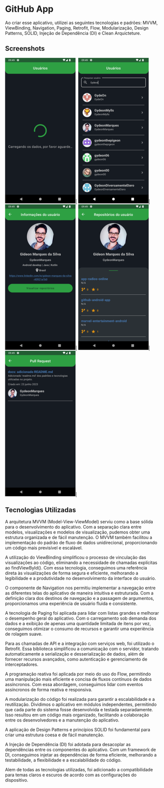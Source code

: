 # GitHub App
Ao criar esse aplicativo, utilizei as seguintes tecnologias e padrões: MVVM, ViewBinding, Navigation, Paging, Retrofit, Flow, Modularização, Design Patterns, SOLID, Injeção de Dependência (DI) e Clean Arquicteture.

## Screenshots
<img src="screenshots/loading.png" width="230" alt="Carregando...">|
<img src="screenshots/user_list_screen.png" width="230" alt="Lista de usuários">|
<img src="screenshots/user_info_screen.png" width="230" alt="Informações do usuário">|
<img src="screenshots/user_repositories_screen.png" width="230" alt="Repositórios do usuário">|
<img src="screenshots/user_pull_request_screen.png" width="230" alt="Solicitações de pull requests">|

## Tecnologias Utilizadas
A arquitetura MVVM (Model-View-ViewModel) serviu como a base sólida para o desenvolvimento do aplicativo. Com a separação clara entre modelos, visualizações e modelos de visualização, pudemos obter uma estrutura organizada e de fácil manutenção. O MVVM também facilitou a implementação do padrão de fluxo de dados unidirecional, proporcionando um código mais previsível e escalável.

A utilização do ViewBinding simplificou o processo de vinculação das visualizações ao código, eliminando a necessidade de chamadas explícitas ao findViewById(). Com essa tecnologia, conseguimos uma referência direta às visualizações de forma segura e eficiente, melhorando a legibilidade e a produtividade no desenvolvimento da interface do usuário.

O componente de Navigation nos permitiu implementar a navegação entre as diferentes telas do aplicativo de maneira intuitiva e estruturada. Com a definição clara dos destinos de navegação e a passagem de argumentos, proporcionamos uma experiência de usuário fluida e consistente.

A tecnologia de Paging foi aplicada para lidar com listas grandes e melhorar o desempenho geral do aplicativo. Com o carregamento sob demanda dos dados e a exibição de apenas uma quantidade limitada de itens por vez, conseguimos otimizar o consumo de recursos e garantir uma experiência de rolagem suave.

Para as chamadas de API e a integração com serviços web, foi utilizado o Retrofit. Essa biblioteca simplificou a comunicação com o servidor, tratando automaticamente a serialização e desserialização de dados, além de fornecer recursos avançados, como autenticação e gerenciamento de interceptadores.

A programação reativa foi aplicada por meio do uso do Flow, permitindo uma manipulação mais eficiente e concisa de fluxos contínuos de dados assíncronos. Com essa abordagem, conseguimos lidar com eventos assíncronos de forma reativa e responsiva.

A modularização do código foi realizada para garantir a escalabilidade e a reutilização. Dividimos o aplicativo em módulos independentes, permitindo que cada parte do sistema fosse desenvolvida e testada separadamente. Isso resultou em um código mais organizado, facilitando a colaboração entre os desenvolvedores e a manutenção do aplicativo.

A aplicação de Design Patterns e princípios SOLID foi fundamental para criar uma estrutura coesa e de fácil manutenção.

A Injeção de Dependência (DI) foi adotada para desacoplar as dependências entre os componentes do aplicativo. Com um framework de DI, conseguimos injetar as dependências de forma eficiente, melhorando a testabilidade, a flexibilidade e a escalabilidade do código.

Alem de todas as tecnologias utilizadas, foi adicionado a compatibilidade para temas claros e escuros de acordo com as configurações do dispositivo.



